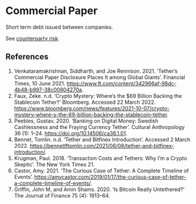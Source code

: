 # Commercial Paper
Short term debt issued between companies.

See [counterparty risk](counterparty-risk.md).

## References

1. Venkataramakrishnan, Siddharth, and Joe Rennison. 2021. ‘Tether’s Commercial Paper Disclosure Places It among Global Giants’. Financial Times, 10 June 2021. https://www.ft.com/content/342966af-98dc-4b48-b997-38c00804270a.
1. Faux, Zeke. n.d. ‘Crypto Mystery: Where’s the $69 Billion Backing the Stablecoin Tether?’ Bloomberg. Accessed 22 March 2022. https://www.bloomberg.com/news/features/2021-10-07/crypto-mystery-where-s-the-69-billion-backing-the-stablecoin-tether.
1.  Peebles, Gustav. 2020. ‘Banking on Digital Money: Swedish Cashlessness and the Fraying Currency Tether’. Cultural Anthropology 36 (1): 1–24. https://doi.org/10.14506/ca36.1.01.
1. Bennet, Tomlin. n.d. ‘Tether and Bitfinex Introduction’. Accessed 2 March 2022. https://bennettftomlin.com/2021/08/08/tether-and-bitfinex-introduction/.
1. Krugman, Paul. 2018. ‘Transaction Costs and Tethers: Why I’m a Crypto Skeptic’. The New York Times 21.
1. Castor, Amy. 2021. ‘The Curious Case of Tether: A Complete Timeline of Events’. https://amycastor.com/2019/01/17/the-curious-case-of-tether-a-complete-timeline-of-events/.
1. Griffin, John M, and Amin Shams. 2020. ‘Is Bitcoin Really Untethered?’ The Journal of Finance 75 (4): 1913–64.